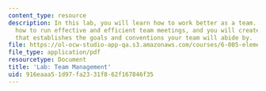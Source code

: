 ```yaml
---
content_type: resource
description: In this lab, you will learn how to work better as a team. You will learn
  how to run effective and efficient team meetings, and you will create a team contract
  that establishes the goals and conventions your team will abide by.
file: https://ol-ocw-studio-app-qa.s3.amazonaws.com/courses/6-005-elements-of-software-construction-fall-2008/916eaaa51d97fa2331f862f167846f35_MIT6_005f08_project03_team.pdf
file_type: application/pdf
resourcetype: Document
title: 'Lab: Team Management'
uid: 916eaaa5-1d97-fa23-31f8-62f167846f35
---
```

